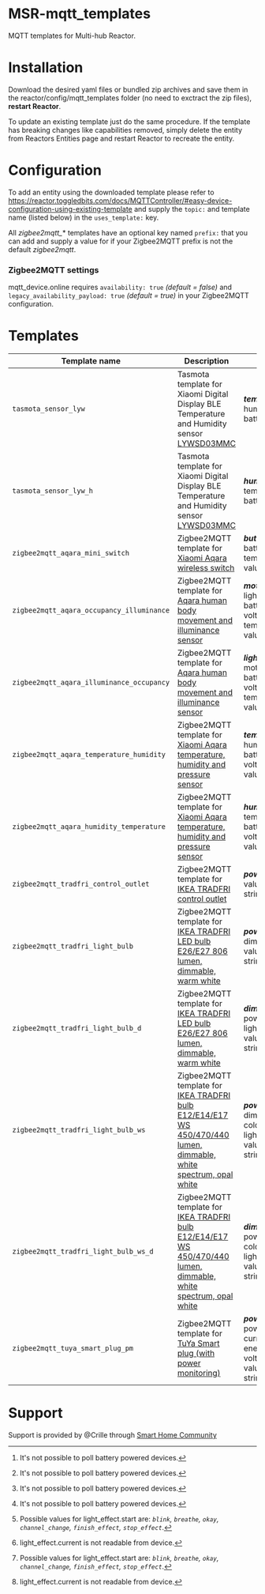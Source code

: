 # MSR-mqtt_templates
MQTT templates for Multi-hub Reactor.

# Installation
Download the desired yaml files or bundled zip archives and save them in the reactor/config/mqtt_templates folder (no need to exctract the zip files), **restart Reactor**.

To update an existing template just do the same procedure.
If the template has breaking changes like capabilities removed, simply delete the entity from Reactors Entities page and restart Reactor to recreate the entity.

# Configuration
To add an entity using the downloaded template please refer to https://reactor.toggledbits.com/docs/MQTTController/#easy-device-configuration-using-existing-template and supply the `topic:` and template name (listed below) in the `uses_template:` key.

All *zigbee2mqtt_** templates have an optional key named `prefix:` that you can add and supply a value for if your Zigbee2MQTT prefix is not the default *zigbee2mqtt*.

### Zigbee2MQTT settings
mqtt_device.online requires `availability: true` *(default = false)* and `legacy_availability_payload: true` *(default = true)* in your Zigbee2MQTT configuration.

# Templates
| Template name | Description | Capabilities | Additional info | Bundled in |
| --- | --- | --- | --- | --- |
| `tasmota_sensor_lyw` | Tasmota template for Xiaomi Digital Display BLE Temperature and Humidity sensor [LYWSD03MMC](https://tasmota.github.io/docs/Bluetooth_ESP32/#supported-devices) | ***_temperature_sensor_***, humidity_sensor, battery_power | x_mqtt_device.poll[^3] | - |
| `tasmota_sensor_lyw_h` | Tasmota template for Xiaomi Digital Display BLE Temperature and Humidity sensor [LYWSD03MMC](https://tasmota.github.io/docs/Bluetooth_ESP32/#supported-devices) | ***_humidity_sensor_***, temperature_sensor, battery_power | Same as the above but with humidity as primary attribute. | tasmota_sensor_lyw.yaml |
| `zigbee2mqtt_aqara_mini_switch` | Zigbee2MQTT template for [Xiaomi Aqara wireless switch](https://www.zigbee2mqtt.io/devices/WXKG11LM.html#xiaomi-wxkg11lm) | ***_button_***, battery_power, temperature_sensor, value_sensor | x_mqtt_device.poll[^3] | zigbee2mqtt_xiaomi_aqara.zip |
| `zigbee2mqtt_aqara_occupancy_illuminance` | Zigbee2MQTT template for [Aqara human body movement and illuminance sensor](https://www.zigbee2mqtt.io/devices/RTCGQ11LM.html#xiaomi-rtcgq11lm) | ***_motion_sensor_***, light_sensor, battery_power, voltage_sensor, temperature_sensor, value_sensor | x_mqtt_device.poll[^3] | zigbee2mqtt_xiaomi_aqara.zip |
| `zigbee2mqtt_aqara_illuminance_occupancy` | Zigbee2MQTT template for [Aqara human body movement and illuminance sensor](https://www.zigbee2mqtt.io/devices/RTCGQ11LM.html#xiaomi-rtcgq11lm) | ***_light_sensor_***, motion_sensor, battery_power, voltage_sensor, temperature_sensor, value_sensor | Same as the above but with illuminance as primary attribute. | zigbee2mqtt_xiaomi_aqara.zip |
| `zigbee2mqtt_aqara_temperature_humidity` | Zigbee2MQTT template for [Xiaomi Aqara temperature, humidity and pressure sensor](https://www.zigbee2mqtt.io/devices/WSDCGQ11LM.html) | ***_temperature_sensor_***, humidity_sensor, battery_power, voltage_sensor, value_sensor | x_mqtt_device.poll[^3] | zigbee2mqtt_xiaomi_aqara.zip |
| `zigbee2mqtt_aqara_humidity_temperature` | Zigbee2MQTT template for [Xiaomi Aqara temperature, humidity and pressure sensor](https://www.zigbee2mqtt.io/devices/WSDCGQ11LM.html) | ***_humidity_sensor_***, temperature_sensor, battery_power, voltage_sensor, value_sensor | Same as the above but with humidity as primary attribute. | zigbee2mqtt_xiaomi_aqara.zip |
| `zigbee2mqtt_tradfri_control_outlet` | Zigbee2MQTT template for [IKEA TRADFRI control outlet](https://www.zigbee2mqtt.io/devices/E1603_E1702_E1708.html#ikea-e1603%252Fe1702%252Fe1708) | ***_power_switch_***, value_sensor, string_sensor, toggle | - | zigbee2mqtt_ikea_tradfri.zip |
| `zigbee2mqtt_tradfri_light_bulb` | Zigbee2MQTT template for [IKEA TRADFRI LED bulb E26/E27 806 lumen, dimmable, warm white](https://www.zigbee2mqtt.io/devices/LED1836G9.html#ikea-led1836g9) | ***_power_switch_***, dimming, light_effect, value_sensor, string_sensor, toggle | light_effect.start[^1] light.effect.current[^2] | zigbee2mqtt_ikea_tradfri.zip |
| `zigbee2mqtt_tradfri_light_bulb_d` | Zigbee2MQTT template for [IKEA TRADFRI LED bulb E26/E27 806 lumen, dimmable, warm white](https://www.zigbee2mqtt.io/devices/LED1836G9.html#ikea-led1836g9) | ***_dimming_***, power_switch, light_effect, value_sensor, string_sensor, toggle | Same as the above but with dimmin.level as primary attribute. | zigbee2mqtt_ikea_tradfri.zip |
| `zigbee2mqtt_tradfri_light_bulb_ws` | Zigbee2MQTT template for [IKEA TRADFRI bulb E12/E14/E17 WS 450/470/440 lumen, dimmable, white spectrum, opal white](https://www.zigbee2mqtt.io/devices/LED1903C5_LED1835C6.html#ikea-led1903c5%252Fled1835c6) | ***_power_switch_***, dimming, color_temperature, light_effect, value_sensor, string_sensor, toggle | light_effect.start[^1] light.effect.current[^2] | zigbee2mqtt_ikea_tradfri.zip |
| `zigbee2mqtt_tradfri_light_bulb_ws_d` | Zigbee2MQTT template for [IKEA TRADFRI bulb E12/E14/E17 WS 450/470/440 lumen, dimmable, white spectrum, opal white](https://www.zigbee2mqtt.io/devices/LED1903C5_LED1835C6.html#ikea-led1903c5%252Fled1835c6) | ***_dimming_***, power_switch, color_temperature, light_effect, value_sensor, string_sensor, toggle | Same as the above but with dimming.level as primary attribute. | zigbee2mqtt_ikea_tradfri.zip |
| `zigbee2mqtt_tuya_smart_plug_pm` | Zigbee2MQTT template for [TuYa Smart plug (with power monitoring)](https://www.zigbee2mqtt.io/devices/TS011F_plug_1.html) | ***_power_switch_***, power_sensor, current_sensor, energy_sensor, voltage_sensor, value_sensor, string_sensor, toggle | - | - |

[^1]: Possible values for light_effect.start are: *`blink`, `breathe`, `okay`, `channel_change`, `finish_effect`, `stop_effect`*. 
[^2]: light_effect.current is not readable from device.
[^3]: It's not possible to poll battery powered devices.

# Support
Support is provided by @Crille through [Smart Home Community](https://smarthome.community/)
